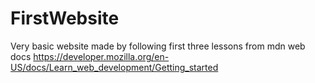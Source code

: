 # FirstWebsite
Very basic website made by following first three lessons from mdn web docs
https://developer.mozilla.org/en-US/docs/Learn_web_development/Getting_started

